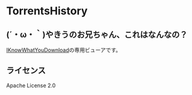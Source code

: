 # TorrentsHistory
## (´・ω・｀)やきうのお兄ちゃん、これはなんなの？
  [IKnowWhatYouDownload](https://iknowwhatyoudownload.com)の専用ビューアです。
## ライセンス
  Apache License 2.0
